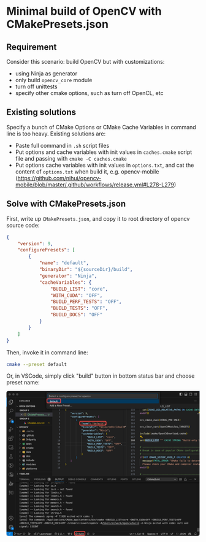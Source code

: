 # Minimal build of OpenCV with CMakePresets.json

## Requirement

Consider this scenario: build OpenCV but with customizations:
- using Ninja as generator
- only build `opencv_core` module
- turn off unittests
- specify other cmake options, such as turn off OpenCL, etc

## Existing solutions

Specify a bunch of CMake Options or CMake Cache Variables in command line is too heavy. Existing solutions are:
- Paste full command in `.sh` script files
- Put options and cache variables with init values in `caches.cmake` script file and passing with `cmake -C caches.cmake`
- Put options cache variables with init values in `options.txt`, and cat the content of `options.txt` when build it, e.g. opencv-mobile (https://github.com/nihui/opencv-mobile/blob/master/.github/workflows/release.yml#L278-L279)

## Solve with CMakePresets.json

First, write up `CMakePresets.json`, and copy it to root directory of opencv source code:
```json
{
    "version": 9,
    "configurePresets": [
        {
            "name": "default",
            "binaryDir": "${sourceDir}/build",
            "generator": "Ninja",
            "cacheVariables": {
                "BUILD_LIST": "core",
                "WITH_CUDA": "OFF",
                "BUILD_PERF_TESTS": "OFF",
                "BUILD_TESTS": "OFF",
                "BUILD_DOCS": "OFF"
            }
        }
    ]
}
```

Then, invoke it in command line:
```bash
cmake --preset default
```

Or, in VSCode, simply click "build" button in bottom status bar and choose preset name:

![Build OpenCV with CMakePresets.json](build-opencv-with-cmake-presets.png)